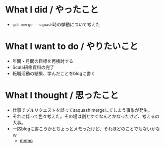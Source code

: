# What I did / やったこと
- ```git merge --squash```時の挙動について考えた

# What I want to do / やりたいこと
- 年間・月間の目標を再検討する
- Scala研修資料の完了
- 転職活動の結果、学んだことをblogに書く

# What I thought / 思ったこと
- 仕事でプルリクエストを誤ってsaquash mergeしてしまう事象が発生。
- それに伴って色々考えた。その場は割とすぐなんとかなったけど、考えるの大事。
- 一応blogに書こうかとちょっとメモったけど、それほどのことでもないかなｗ
  - [memo](https://github.com/yamap55/work/blob/master/20170921_git_memo/memo.md)

